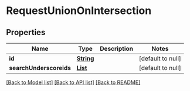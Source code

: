 # RequestUnionOnIntersection
## Properties

Name | Type | Description | Notes
------------ | ------------- | ------------- | -------------
**id** | [**String**](string.md) |  | [default to null]
**searchUnderscoreids** | [**List**](string.md) |  | [default to null]

[[Back to Model list]](../README.md#documentation-for-models) [[Back to API list]](../README.md#documentation-for-api-endpoints) [[Back to README]](../README.md)

